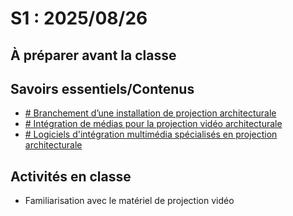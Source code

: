 # S1 : <!-- %: S1 -->2025/08/26<!-- %; -->

## À préparer avant la classe

## Savoirs essentiels/Contenus

* [ <!-- %: BLOC1_SAVOIR1  --># Branchement d’une installation de projection architecturale<!-- %; -->](../../03-savoirs/01/01/README.md)
* [ <!-- %: BLOC1_SAVOIR2  --># Intégration de médias pour la projection vidéo architecturale<!-- %; -->](../../03-savoirs/01/02/README.md)
* [ <!-- %: BLOC1_SAVOIR3  --># Logiciels d'intégration multimédia spécialisés en projection architecturale<!-- %; -->](../../03-savoirs/01/03/README.md)

## Activités en classe

* Familiarisation avec le matériel de projection vidéo